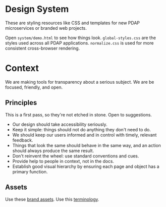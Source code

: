 # Design System
These are styling resources like CSS and templates for new PDAP microservices or branded web projects.

Open `system/demo.html` to see how things look.
`global-styles.css` are the styles used across all PDAP applications.
`normalize.css` is used for more consistent cross-browser rendering.

# Context
We are making tools for transparency about a serious subject. We are be focused, friendly, and open.

## Principles
This is a first pass, so they're not etched in stone. Open to suggestions.

- Our design should take accessibility seriously. 
- Keep it simple: things should not do anything they don't need to do. 
- We should keep our users informed and in control with timely, relevant feedback.
- Things that look the same should behave in the same way, and an action should always produce the same result.
- Don't reinvent the wheel: use standard conventions and cues.
- Provide help to people in context, not in the docs.
- Establish good visual hierarchy by ensuring each page and object has a primary function.

## Assets
Use these [brand assets](https://docs.pdap.io/meta/about/staff/brand-assets).
Use this [terminology](https://docs.pdap.io/activities/terms-and-definitions).
